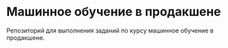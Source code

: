 # Машинное обучение в продакшене

Репозиторий для выполнения заданий по курсу машинное обучение в продакшене.